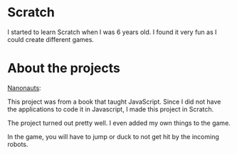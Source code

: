 # Scratch
I started to learn Scratch when I was 6 years old.
I found it very fun as I could create different games.

# About the projects
[Nanonauts](https://scratch.mit.edu/projects/120165718/):

This project was from a book that taught JavaScript.
Since I did not have the applications to code it in Javascript, I made this project in Scratch.

The project turned out pretty well.
I even added my own things to the game.

In the game, you will have to jump or duck to not get hit by the incoming robots.
